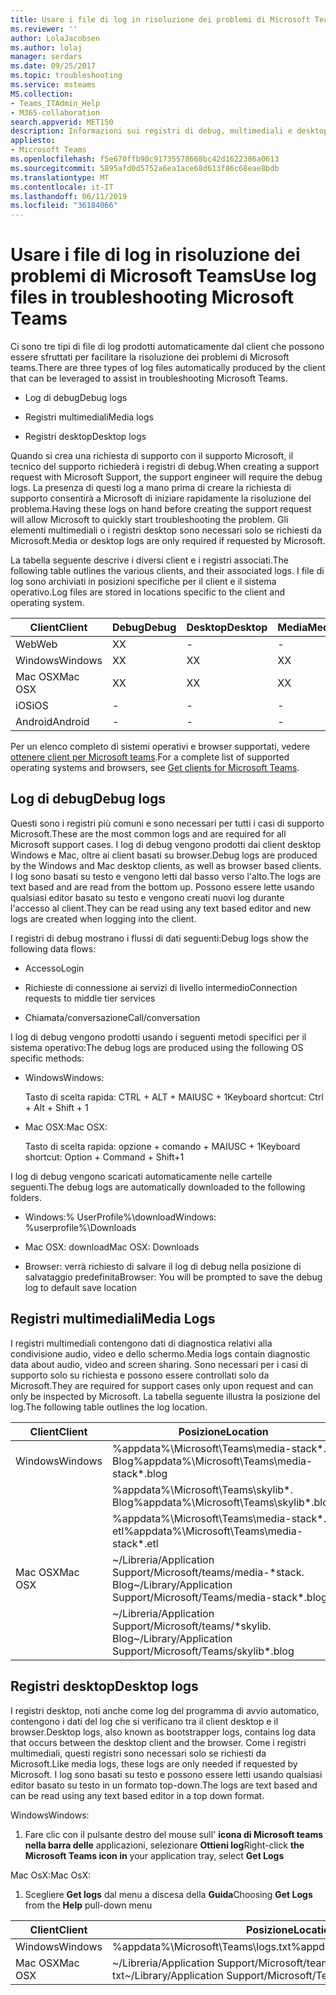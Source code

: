 ```yaml
---
title: Usare i file di log in risoluzione dei problemi di Microsoft Teams
ms.reviewer: ''
author: LolaJacobsen
ms.author: lolaj
manager: serdars
ms.date: 09/25/2017
ms.topic: troubleshooting
ms.service: msteams
MS.collection:
- Teams_ITAdmin_Help
- M365-collaboration
search.appverid: MET150
description: Informazioni sui registri di debug, multimediali e desktop prodotti da Microsoft teams, dove possono essere trovati e come possono essere utili per la risoluzione dei problemi.
appliesto:
- Microsoft Teams
ms.openlocfilehash: f5e670ffb90c91735578668bc42d1622386a0613
ms.sourcegitcommit: 5895afd0d5752a6ea1ace68d613f86c68eae8bdb
ms.translationtype: MT
ms.contentlocale: it-IT
ms.lasthandoff: 06/11/2019
ms.locfileid: "36184066"
---
```

<a name="use-log-files-in-troubleshooting-microsoft-teams"></a><span data-ttu-id="fcb9b-103">Usare i file di log in risoluzione dei problemi di Microsoft Teams</span><span class="sxs-lookup"><span data-stu-id="fcb9b-103">Use log files in troubleshooting Microsoft Teams</span></span>
=================================================

<span data-ttu-id="fcb9b-104">Ci sono tre tipi di file di log prodotti automaticamente dal client che possono essere sfruttati per facilitare la risoluzione dei problemi di Microsoft teams.</span><span class="sxs-lookup"><span data-stu-id="fcb9b-104">There are three types of log files automatically produced by the client that can be leveraged to assist in troubleshooting Microsoft Teams.</span></span>

-   <span data-ttu-id="fcb9b-105">Log di debug</span><span class="sxs-lookup"><span data-stu-id="fcb9b-105">Debug logs</span></span>

-   <span data-ttu-id="fcb9b-106">Registri multimediali</span><span class="sxs-lookup"><span data-stu-id="fcb9b-106">Media logs</span></span>

-   <span data-ttu-id="fcb9b-107">Registri desktop</span><span class="sxs-lookup"><span data-stu-id="fcb9b-107">Desktop logs</span></span>

<span data-ttu-id="fcb9b-108">Quando si crea una richiesta di supporto con il supporto Microsoft, il tecnico del supporto richiederà i registri di debug.</span><span class="sxs-lookup"><span data-stu-id="fcb9b-108">When creating a support request with Microsoft Support, the support engineer will require the debug logs.</span></span> <span data-ttu-id="fcb9b-109">La presenza di questi log a mano prima di creare la richiesta di supporto consentirà a Microsoft di iniziare rapidamente la risoluzione del problema.</span><span class="sxs-lookup"><span data-stu-id="fcb9b-109">Having these logs on hand before creating the support request will allow Microsoft to quickly start troubleshooting the problem.</span></span> <span data-ttu-id="fcb9b-110">Gli elementi multimediali o i registri desktop sono necessari solo se richiesti da Microsoft.</span><span class="sxs-lookup"><span data-stu-id="fcb9b-110">Media or desktop logs are only required if requested by Microsoft.</span></span>

<span data-ttu-id="fcb9b-111">La tabella seguente descrive i diversi client e i registri associati.</span><span class="sxs-lookup"><span data-stu-id="fcb9b-111">The following table outlines the various clients, and their associated logs.</span></span> <span data-ttu-id="fcb9b-112">I file di log sono archiviati in posizioni specifiche per il client e il sistema operativo.</span><span class="sxs-lookup"><span data-stu-id="fcb9b-112">Log files are stored in locations specific to the client and operating system.</span></span>


|<span data-ttu-id="fcb9b-113">Client</span><span class="sxs-lookup"><span data-stu-id="fcb9b-113">Client</span></span> |<span data-ttu-id="fcb9b-114">Debug</span><span class="sxs-lookup"><span data-stu-id="fcb9b-114">Debug</span></span>|<span data-ttu-id="fcb9b-115">Desktop</span><span class="sxs-lookup"><span data-stu-id="fcb9b-115">Desktop</span></span>|<span data-ttu-id="fcb9b-116">Media</span><span class="sxs-lookup"><span data-stu-id="fcb9b-116">Media</span></span>|
|---------|---------|---------|---------|
|<span data-ttu-id="fcb9b-117">Web</span><span class="sxs-lookup"><span data-stu-id="fcb9b-117">Web</span></span>    |<span data-ttu-id="fcb9b-118">X</span><span class="sxs-lookup"><span data-stu-id="fcb9b-118">X</span></span>         |-         |-         |
|<span data-ttu-id="fcb9b-119">Windows</span><span class="sxs-lookup"><span data-stu-id="fcb9b-119">Windows</span></span>     |<span data-ttu-id="fcb9b-120">X</span><span class="sxs-lookup"><span data-stu-id="fcb9b-120">X</span></span>         |<span data-ttu-id="fcb9b-121">X</span><span class="sxs-lookup"><span data-stu-id="fcb9b-121">X</span></span>         |<span data-ttu-id="fcb9b-122">X</span><span class="sxs-lookup"><span data-stu-id="fcb9b-122">X</span></span>         |
|<span data-ttu-id="fcb9b-123">Mac OSX</span><span class="sxs-lookup"><span data-stu-id="fcb9b-123">Mac OSX</span></span>     |<span data-ttu-id="fcb9b-124">X</span><span class="sxs-lookup"><span data-stu-id="fcb9b-124">X</span></span>         |<span data-ttu-id="fcb9b-125">X</span><span class="sxs-lookup"><span data-stu-id="fcb9b-125">X</span></span>         |<span data-ttu-id="fcb9b-126">X</span><span class="sxs-lookup"><span data-stu-id="fcb9b-126">X</span></span>         |
|<span data-ttu-id="fcb9b-127">iOS</span><span class="sxs-lookup"><span data-stu-id="fcb9b-127">iOS</span></span>     |-         |-         |-         |
|<span data-ttu-id="fcb9b-128">Android</span><span class="sxs-lookup"><span data-stu-id="fcb9b-128">Android</span></span>     |-         |-         |-         |

<span data-ttu-id="fcb9b-129">Per un elenco completo di sistemi operativi e browser supportati, vedere [ottenere client per Microsoft teams](get-clients.md).</span><span class="sxs-lookup"><span data-stu-id="fcb9b-129">For a complete list of supported operating systems and browsers, see [Get clients for Microsoft Teams](get-clients.md).</span></span>

<a name="debug-logs"></a><span data-ttu-id="fcb9b-130">Log di debug</span><span class="sxs-lookup"><span data-stu-id="fcb9b-130">Debug logs</span></span>
---------------------------

<span data-ttu-id="fcb9b-131">Questi sono i registri più comuni e sono necessari per tutti i casi di supporto Microsoft.</span><span class="sxs-lookup"><span data-stu-id="fcb9b-131">These are the most common logs and are required for all Microsoft support cases.</span></span> <span data-ttu-id="fcb9b-132">I log di debug vengono prodotti dai client desktop Windows e Mac, oltre ai client basati su browser.</span><span class="sxs-lookup"><span data-stu-id="fcb9b-132">Debug logs are produced by the Windows and Mac desktop clients, as well as browser based clients.</span></span> <span data-ttu-id="fcb9b-133">I log sono basati su testo e vengono letti dal basso verso l'alto.</span><span class="sxs-lookup"><span data-stu-id="fcb9b-133">The logs are text based and are read from the bottom up.</span></span> <span data-ttu-id="fcb9b-134">Possono essere lette usando qualsiasi editor basato su testo e vengono creati nuovi log durante l'accesso al client.</span><span class="sxs-lookup"><span data-stu-id="fcb9b-134">They can be read using any text based editor and new logs are created when logging into the client.</span></span>

<span data-ttu-id="fcb9b-135">I registri di debug mostrano i flussi di dati seguenti:</span><span class="sxs-lookup"><span data-stu-id="fcb9b-135">Debug logs show the following data flows:</span></span>

-   <span data-ttu-id="fcb9b-136">Accesso</span><span class="sxs-lookup"><span data-stu-id="fcb9b-136">Login</span></span>

-   <span data-ttu-id="fcb9b-137">Richieste di connessione ai servizi di livello intermedio</span><span class="sxs-lookup"><span data-stu-id="fcb9b-137">Connection requests to middle tier services</span></span>

-   <span data-ttu-id="fcb9b-138">Chiamata/conversazione</span><span class="sxs-lookup"><span data-stu-id="fcb9b-138">Call/conversation</span></span>

<span data-ttu-id="fcb9b-139">I log di debug vengono prodotti usando i seguenti metodi specifici per il sistema operativo:</span><span class="sxs-lookup"><span data-stu-id="fcb9b-139">The debug logs are produced using the following OS specific methods:</span></span>

-   <span data-ttu-id="fcb9b-140">Windows</span><span class="sxs-lookup"><span data-stu-id="fcb9b-140">Windows:</span></span>

      <span data-ttu-id="fcb9b-141">Tasto di scelta rapida: CTRL + ALT + MAIUSC + 1</span><span class="sxs-lookup"><span data-stu-id="fcb9b-141">Keyboard shortcut: Ctrl + Alt + Shift + 1</span></span>

-   <span data-ttu-id="fcb9b-142">Mac OSX:</span><span class="sxs-lookup"><span data-stu-id="fcb9b-142">Mac OSX:</span></span>

      <span data-ttu-id="fcb9b-143">Tasto di scelta rapida: opzione + comando + MAIUSC + 1</span><span class="sxs-lookup"><span data-stu-id="fcb9b-143">Keyboard shortcut: Option + Command + Shift+1</span></span>

<span data-ttu-id="fcb9b-144">I log di debug vengono scaricati automaticamente nelle cartelle seguenti.</span><span class="sxs-lookup"><span data-stu-id="fcb9b-144">The debug logs are automatically downloaded to the following folders.</span></span>

-   <span data-ttu-id="fcb9b-145">Windows:% UserProfile%\\download</span><span class="sxs-lookup"><span data-stu-id="fcb9b-145">Windows: %userprofile%\\Downloads</span></span>

-   <span data-ttu-id="fcb9b-146">Mac OSX: download</span><span class="sxs-lookup"><span data-stu-id="fcb9b-146">Mac OSX: Downloads</span></span>

-   <span data-ttu-id="fcb9b-147">Browser: verrà richiesto di salvare il log di debug nella posizione di salvataggio predefinita</span><span class="sxs-lookup"><span data-stu-id="fcb9b-147">Browser: You will be prompted to save the debug log to default save location</span></span>

<a name="media-logs"></a><span data-ttu-id="fcb9b-148">Registri multimediali</span><span class="sxs-lookup"><span data-stu-id="fcb9b-148">Media Logs</span></span>
---------------------------

<span data-ttu-id="fcb9b-149">I registri multimediali contengono dati di diagnostica relativi alla condivisione audio, video e dello schermo.</span><span class="sxs-lookup"><span data-stu-id="fcb9b-149">Media logs contain diagnostic data about audio, video and screen sharing.</span></span> <span data-ttu-id="fcb9b-150">Sono necessari per i casi di supporto solo su richiesta e possono essere controllati solo da Microsoft.</span><span class="sxs-lookup"><span data-stu-id="fcb9b-150">They are required for support cases only upon request and can only be inspected by Microsoft.</span></span> <span data-ttu-id="fcb9b-151">La tabella seguente illustra la posizione del log.</span><span class="sxs-lookup"><span data-stu-id="fcb9b-151">The following table outlines the log location.</span></span>


|<span data-ttu-id="fcb9b-152">Client</span><span class="sxs-lookup"><span data-stu-id="fcb9b-152">Client</span></span> |<span data-ttu-id="fcb9b-153">Posizione</span><span class="sxs-lookup"><span data-stu-id="fcb9b-153">Location</span></span> |
|---------|---------|
|<span data-ttu-id="fcb9b-154">Windows</span><span class="sxs-lookup"><span data-stu-id="fcb9b-154">Windows</span></span>     |<span data-ttu-id="fcb9b-155">%appdata%\Microsoft\Teams\media-stack\*. Blog</span><span class="sxs-lookup"><span data-stu-id="fcb9b-155">%appdata%\Microsoft\Teams\media-stack\*.blog</span></span>         |
|            |<span data-ttu-id="fcb9b-156">%appdata%\Microsoft\Teams\skylib\*. Blog</span><span class="sxs-lookup"><span data-stu-id="fcb9b-156">%appdata%\Microsoft\Teams\skylib\*.blog</span></span>
|            |<span data-ttu-id="fcb9b-157">%appdata%\Microsoft\Teams\media-stack\*. etl</span><span class="sxs-lookup"><span data-stu-id="fcb9b-157">%appdata%\Microsoft\Teams\media-stack\*.etl</span></span>         |
|<span data-ttu-id="fcb9b-158">Mac OSX</span><span class="sxs-lookup"><span data-stu-id="fcb9b-158">Mac OSX</span></span>     |<span data-ttu-id="fcb9b-159">~/Libreria/Application Support/Microsoft/teams/media-\*stack. Blog</span><span class="sxs-lookup"><span data-stu-id="fcb9b-159">~/Library/Application Support/Microsoft/Teams/media-stack\*.blog</span></span>         |
|            |<span data-ttu-id="fcb9b-160">~/Libreria/Application Support/Microsoft/teams/\*skylib. Blog</span><span class="sxs-lookup"><span data-stu-id="fcb9b-160">~/Library/Application Support/Microsoft/Teams/skylib\*.blog</span></span>         |



<a name="desktop-logs"></a><span data-ttu-id="fcb9b-161">Registri desktop</span><span class="sxs-lookup"><span data-stu-id="fcb9b-161">Desktop logs</span></span>
---------------------

<span data-ttu-id="fcb9b-162">I registri desktop, noti anche come log del programma di avvio automatico, contengono i dati del log che si verificano tra il client desktop e il browser.</span><span class="sxs-lookup"><span data-stu-id="fcb9b-162">Desktop logs, also known as bootstrapper logs, contains log data that occurs between the desktop client and the browser.</span></span> <span data-ttu-id="fcb9b-163">Come i registri multimediali, questi registri sono necessari solo se richiesti da Microsoft.</span><span class="sxs-lookup"><span data-stu-id="fcb9b-163">Like media logs, these logs are only needed if requested by Microsoft.</span></span> <span data-ttu-id="fcb9b-164">I log sono basati su testo e possono essere letti usando qualsiasi editor basato su testo in un formato top-down.</span><span class="sxs-lookup"><span data-stu-id="fcb9b-164">The logs are text based and can be read using any text based editor in a top down format.</span></span>

<span data-ttu-id="fcb9b-165">Windows</span><span class="sxs-lookup"><span data-stu-id="fcb9b-165">Windows:</span></span>

1.  <span data-ttu-id="fcb9b-166">Fare clic con il pulsante destro del mouse sull' **icona di Microsoft teams nella barra delle** applicazioni, selezionare **Ottieni log**</span><span class="sxs-lookup"><span data-stu-id="fcb9b-166">Right-click **the Microsoft Teams icon in** your application tray, select **Get Logs**</span></span>

<span data-ttu-id="fcb9b-167">Mac OsX:</span><span class="sxs-lookup"><span data-stu-id="fcb9b-167">Mac OsX:</span></span>

1.  <span data-ttu-id="fcb9b-168">Scegliere **Get logs** dal menu a discesa della **Guida**</span><span class="sxs-lookup"><span data-stu-id="fcb9b-168">Choosing **Get Logs** from the **Help** pull-down menu</span></span>

|<span data-ttu-id="fcb9b-169">Client</span><span class="sxs-lookup"><span data-stu-id="fcb9b-169">Client</span></span> |<span data-ttu-id="fcb9b-170">Posizione</span><span class="sxs-lookup"><span data-stu-id="fcb9b-170">Location</span></span> |
|---------|---------|
|<span data-ttu-id="fcb9b-171">Windows</span><span class="sxs-lookup"><span data-stu-id="fcb9b-171">Windows</span></span>     |<span data-ttu-id="fcb9b-172">%appdata%\Microsoft\Teams\logs.txt</span><span class="sxs-lookup"><span data-stu-id="fcb9b-172">%appdata%\Microsoft\Teams\logs.txt</span></span>         |
|<span data-ttu-id="fcb9b-173">Mac OSX</span><span class="sxs-lookup"><span data-stu-id="fcb9b-173">Mac OSX</span></span>     |<span data-ttu-id="fcb9b-174">~/Libreria/Application Support/Microsoft/teams/logs. txt</span><span class="sxs-lookup"><span data-stu-id="fcb9b-174">~/Library/Application Support/Microsoft/Teams/logs.txt</span></span>         |
